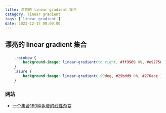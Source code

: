 ```yaml
---
title: 漂亮的 linear gradient 集合
category: linear gradient
tags: ['linear gradient']
date: 2023-12-17 00:00:00
---
```


## 漂亮的 linear gradient 集合

### 

```css
    .rainbow {
        background-image: linear-gradient(to right, #ff9569 0%, #e92758 100%);
    }
    .azure {
        background-image: linear-gradient(-90deg, #29bdd9 0%, #276ace 100%);
    }

```


### 网站

- [一个集合180种免费的线性渐变](http://color.oulu.me/index.html)
